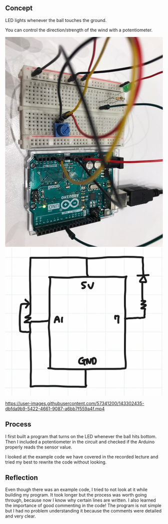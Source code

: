 ## Concept
LED lights whenever the ball touches the ground.

You can control the direction/strength of the wind with a potentiometer.


![](windGravityphoto.jpg)
![](circuitWindGravity.jpg)




https://user-images.githubusercontent.com/57341200/143302435-dbfda9b9-5422-4661-9087-a6bb7f559a4f.mp4


## Process
I first built a program that turns on the LED whenever the ball hits bottom. 
Then I included a potentiometer in the circuit and checked if the Arduino properly reads the sensor value. 

I looked at the example code we have covered in the recorded lecture and tried my best to rewrite the code without looking. 


## Reflection 
Even though there was an example code, I tried to not look at it while building my program. 
It took longer but the process was worth going through, because now I know why certain lines are written. 
I also learned the importance of good commenting in the code! The program is not simple but I had no problem understanding it because the comments were detailed and very clear. 


